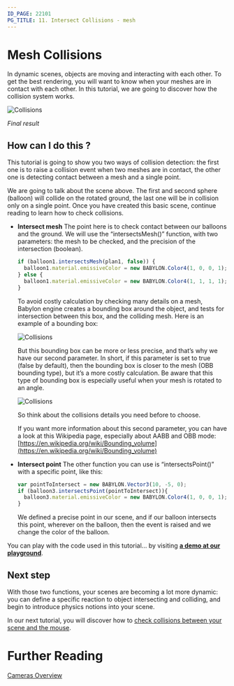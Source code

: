 ```yaml
---
ID_PAGE: 22101
PG_TITLE: 11. Intersect Collisions - mesh
---
```

# Mesh Collisions

In dynamic scenes, objects are moving and interacting with each other. To get the best rendering, you will want to know when your meshes are in contact with each other. In this tutorial, we are going to discover how the collision system works.

![Collisions](/img/how_to/Collisions%20Intersect/10.png)

_Final result_

## How can I do this ?

This tutorial is going to show you two ways of collision detection: the first one is to raise a collision event when two meshes are in contact, the other one is detecting contact between a mesh and a single point.

We are going to talk about the scene above. The first and second sphere (balloon) will collide on the rotated ground, the last one will be in collision only on a single point. Once you have created this basic scene, continue reading to learn how to check collisions.

* **Intersect mesh**
  The point here is to check contact between our balloons and the ground. We will use the “intersectsMesh()” function, with two parameters: the mesh to be checked, and the precision of the intersection (boolean).

  ```javascript
  if (balloon1.intersectsMesh(plan1, false)) {
    balloon1.material.emissiveColor = new BABYLON.Color4(1, 0, 0, 1);
  } else {
    balloon1.material.emissiveColor = new BABYLON.Color4(1, 1, 1, 1);
  }
  ```

  To avoid costly calculation by checking many details on a mesh, Babylon engine creates a bounding box around the object, and tests for intersection between this box, and the colliding mesh. Here is an example of a bounding box:

  ![Collisions](/img/how_to/Collisions%20Intersect/10-1.png)

  But this bounding box can be more or less precise, and that’s why we have our second parameter. In short, if this parameter is set to true (false by default), then the bounding box is closer to the mesh (OBB bounding type), but it’s a more costly calculation. Be aware that this type of bounding box is especially useful when your mesh is rotated to an angle.

  ![Collisions](/img/how_to/Collisions%20Intersect/10-2.png)

  So think about the collisions details you need before to choose.

  If you want more information about this second parameter, you can have a look at this Wikipedia page, especially about AABB and OBB mode: [https://en.wikipedia.org/wiki/Bounding_volume](https://en.wikipedia.org/wiki/Bounding_volume)

* **Intersect point**
  The other function you can use is “intersectsPoint()” with a specific point, like this:

  ```javascript
  var pointToIntersect = new BABYLON.Vector3(10, -5, 0);
  if (balloon3.intersectsPoint(pointToIntersect)){
    balloon3.material.emissiveColor = new BABYLON.Color4(1, 0, 0, 1);
  }
  ```

  We defined a precise point in our scene, and if our balloon intersects this point, wherever on the balloon, then the event is raised and we change the color of the balloon.

You can play with the code used in this tutorial... by visiting [**a demo at our playground**]( https://www.babylonjs-playground.com/?10).

## Next step

With those two functions, your scenes are becoming a lot more dynamic: you can define a specific reaction to object intersecting and colliding, and begin to introduce physics notions into your scene.

In our next tutorial, you will discover how to [check collisions between your scene and the mouse](/babylon101/Picking_Collisions).

# Further Reading

[Cameras Overview](/features/Cameras)